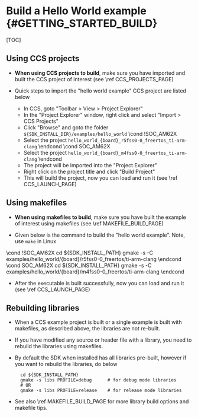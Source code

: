 #  Build a Hello World example {#GETTING_STARTED_BUILD}

[TOC]

## Using CCS projects

- **When using CCS projects to build**, make sure you have imported and built the CCS project of interest (see \ref CCS_PROJECTS_PAGE)

- Quick steps to import the "hello world example" CCS project are listed below
  - In CCS, goto "Toolbar > View > Project Explorer"
  - In the "Project Explorer" window, right click and select "Import > CCS Projects"
  - Click "Browse" and goto the folder `${SDK_INSTALL_DIR}/examples/hello_world`
\cond !SOC_AM62X
  - Select the project `hello_world_{board}_r5fss0-0_freertos_ti-arm-clang`
\endcond
\cond SOC_AM62X
  - Select the project `hello_world_{board}_m4fss0-0_freertos_ti-arm-clang`
\endcond
  - The project will be imported into the "Project Explorer"
  - Right click on the project title and click "Build Project"
  - This will build the project, now you can load and run it (see \ref CCS_LAUNCH_PAGE)

## Using makefiles

- **When using makefiles to build**, make sure you have built the example of interest using makefiles (see \ref MAKEFILE_BUILD_PAGE)

- Given below is the command to build the "hello world example". Note, use `make` in Linux

\cond !SOC_AM62X
        cd ${SDK_INSTALL_PATH}
        gmake -s -C examples/hello_world/{board}/r5fss0-0_freertos/ti-arm-clang
\endcond
\cond SOC_AM62X
        cd ${SDK_INSTALL_PATH}
        gmake -s -C examples/hello_world/{board}/m4fss0-0_freertos/ti-arm-clang
\endcond

- After the executable is built successfully, now you can load and run it (see \ref CCS_LAUNCH_PAGE)

## Rebuilding libraries

- When a CCS example project is built or a single example is built with makefiles, as described above, the libraries are not re-built.
- If you have modified any source or header file with a library, you need to rebuild the libraries using makefiles.
- By default the SDK when installed has all libraries pre-built, however if you want to rebuild the libraries, do below

        cd ${SDK_INSTALL_PATH}
        gmake -s libs PROFILE=debug      # for debug mode libraries
        # OR
        gmake -s libs PROFILE=release    # for release mode libraries

- See also \ref MAKEFILE_BUILD_PAGE for more library build options and makefile tips.
